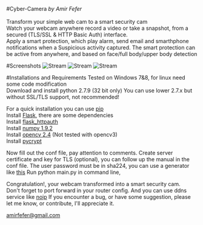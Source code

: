 #Cyber-Camera
<i>by Amir Fefer </i><br> <br>
Transform your simple web cam to a smart security cam <br>
Watch your webcam anywhere record a video or take a snapshot, from a secured (TLS/SSL & HTTP Basic Auth) interface. <br>
Apply a smart protection, which play alarm, send email and smarthphone notifications when a Suspicious activity captured. 
The smart protection can be active from anywhere, and based on face/full body/upper body detection 

#Screenshots
![Stream](https://github.com/amirfefer/Cyber-Camera/blob/master/static/stream.jpg) 
![Stream](https://github.com/amirfefer/Cyber-Camera/blob/master/static/online.jpg)
![Stream](https://github.com/amirfefer/Cyber-Camera/blob/master/static/record.jpg)

#Installations and Requirements
Tested on Windows 7&8, for linux need some code modification  <br>
Download and install python 2.7.9 (32 bit only)
You can use lower 2.7.x but without SSL/TLS support, not recommended!

For a quick installation you can use  [pip](https://pip.pypa.io/en/latest/installing.html) <br>
Install  [Flask](http://flask.pocoo.org/docs/0.10/installation/#installation), there are some dependencies  <br>
Install [flask_httpauth](https://flask-httpauth.readthedocs.org/en/latest/)<br>
Install [numpy 1.9.2](http://sourceforge.net/projects/numpy/files/)<br>
Install [opencv 2.4](https://sourceforge.net/projects/opencvlibrary/files/opencv-win/2.4.11/opencv-2.4.11.exe) (Not tested with opencv3)<br>
Install [pycrypt](https://pypi.python.org/pypi/pycrypto) <br>

Now fill out the conf file, pay attention to comments.
Create server certificate and key for TLS (optional),  you can follow up the manual in the conf file.
The user password must be in sha224, you can use a generator like [this](http://www.miniwebtool.com/sha224-hash-generator/)
Run python main.py in command line, 

Congratulation!,  your webcam transformed into a smart security cam. <br>
Don't forget to  port forward in your router config. And you can use ddns service like [noip](http://www.noip.com/free) 
If you encounter a bug, or have some suggestion, please  let me know, or contribute, I'll appreciate it.

amirfefer@gmail.com

